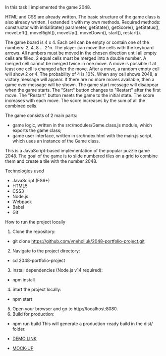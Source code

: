 In this task I implemented the game 2048.

HTML and CSS are already written. The basic structure of the game class is also already written. I extended it with my own methods. Required methods: constructor with initialState() parameter, getState(), getScore(), getStatus(), moveLeft(), moveRight(), moveUp(), moveDown(), start(), restart().

The game board is 4 x 4. Each cell can be empty or contain one of the numbers: 2, 4, 8 ... 2^n. The player can move the cells with the keyboard arrows. All numbers must be moved in the chosen direction until all empty cells are filled. 2 equal cells must be merged into a double number. A merged cell cannot be merged twice in one move. A move is possible if at least one cell is changed after the move. After a move, a random empty cell will show 2 or 4. The probability of 4 is 10%. When any cell shows 2048, a victory message will appear. If there are no more moves available, then a game over message will be shown. The game start message will disappear when the game starts. The "Start" button changes to "Restart" after the first move. The "Restart" button resets the game to the initial state. The score increases with each move. The score increases by the sum of all the combined cells.

The game consists of 2 main parts:
- game logic, written in the src/modules/Game.class.js module, which exports the game class;
- game user interface, written in src/index.html with the main.js script, which uses an instance of the Game class.


This is a JavaScript-based implementation of the popular puzzle game 2048. The goal of the game is to slide numbered tiles on a grid to combine them and create a tile with the number 2048.

Technologies used

- JavaScript (ES6+)
- HTML5
- CSS3
- Node.js
- Webpack
- Babel
- Git

How to run the project locally

1. Clone the repository:

  - git clone https://github.com/vneholiuk/2048-portfolio-project.git

2. Navigate to the project directory:

  - cd 2048-portfolio-project

3. Install dependencies (Node.js v14 required):

  - npm install

4. Start the project locally:

  - npm start
5. Open your browser and go to http://localhost:8080.
6. Build for production:

  - npm run build
This will generate a production-ready build in the dist/ folder.


- [DEMO LINK](https://vneholiuk.github.io/2048-portfolio-project)
- [MOCK-UP](https://play2048.co)
